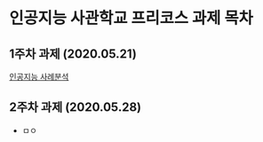 # 인공지능 사관학교 프리코스 과제 목차

## 1주차 과제 (2020.05.21)
[인공지능 사례분석](https://github.com/dryhusky/-/blob/master/%EC%9D%B8%EA%B3%B5%EC%A7%80%EB%8A%A5%EC%82%AC%EA%B4%80%ED%95%99%EA%B5%90_%ED%94%84%EB%A6%AC%EC%BD%94%EC%8A%A4_%EA%B3%BC%EC%A0%9C_1%EC%A3%BC%EC%B0%A8.ipynb)

## 2주차 과제 (2020.05.28)

* ㅁㅇ
